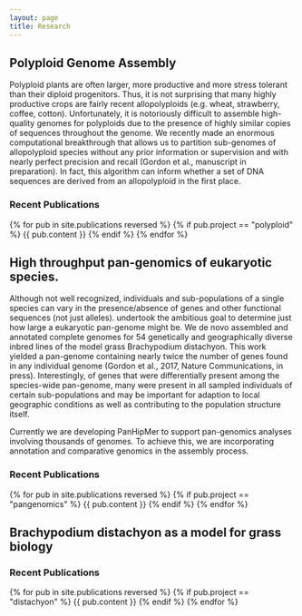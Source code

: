 ```yaml
---
layout: page
title: Research
---
```


## Polyploid Genome Assembly

Polyploid plants are often larger, more productive and more stress tolerant than their diploid progenitors. Thus, it is not surprising that many highly productive crops are fairly recent allopolyploids (e.g. wheat, strawberry, coffee, cotton). Unfortunately, it is notoriously difficult to assemble high-quality genomes for polyploids due to the presence of highly similar copies of sequences throughout the genome.
We recently made an enormous computational breakthrough that allows us to partition sub-genomes of allopolyploid species without any prior information or supervision and with nearly perfect precision and recall (Gordon et al., manuscript in preparation). In fact, this algorithm can inform whether a set of DNA sequences are derived from an allopolyploid in the first place. 

### Recent Publications
{% for pub in site.publications reversed %}
{% if pub.project == "polyploid" %}
  {{ pub.content }}
{% endif %}
{% endfor %}


## High throughput pan-genomics of eukaryotic species. 

Although not well recognized, individuals and sub-populations of a single species can vary in the presence/absence of genes and other functional sequences (not just alleles).
undertook the ambitious goal to determine just how large a eukaryotic pan-genome might be. 
We de novo assembled and annotated complete genomes for 54 genetically and geographically diverse inbred lines of the model grass Brachypodium distachyon.
This work yielded a pan-genome containing nearly twice the number of genes found in any individual genome (Gordon et al., 2017, Nature Communications, in press). Interestingly, of genes that were differentially present among the species-wide pan-genome, many were present in all sampled individuals of certain sub-populations and may be important for adaption to local geographic conditions as well as contributing to the population structure itself.

Currently we are developing PanHipMer to support pan-genomics analyses involving thousands of genomes. To achieve this, we are incorporating annotation and comparative genomics in the assembly process. 

### Recent Publications
{% for pub in site.publications reversed %}
{% if pub.project == "pangenomics" %}
  {{ pub.content }}
{% endif %}
{% endfor %}

## Brachypodium distachyon as a model for grass biology

### Recent Publications
{% for pub in site.publications reversed %}
{% if pub.project == "distachyon" %}
  {{ pub.content }}
{% endif %}
{% endfor %}


